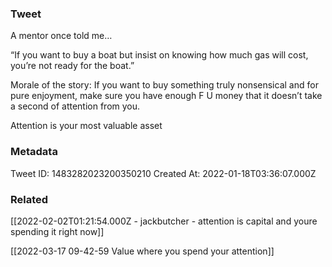 ### Tweet
A mentor once told me… 

“If you want to buy a boat but insist on knowing how much gas will cost, you’re not ready for the boat.”

Morale of the story: If you want to buy something truly nonsensical and for pure enjoyment, make sure you have enough F U money that it doesn’t take a second of attention from you. 

Attention is your most valuable asset

### Metadata
Tweet ID: 1483282023200350210
Created At: 2022-01-18T03:36:07.000Z

### Related
[[2022-02-02T01:21:54.000Z - jackbutcher - attention is capital and youre spending it right now]]

[[2022-03-17 09-42-59 Value where you spend your attention]]
